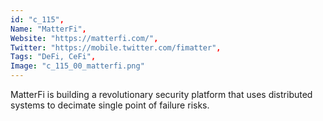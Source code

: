 ```yaml
--- 
id: "c_115", 
Name: "MatterFi", 
Website: "https://matterfi.com/", 
Twitter: "https://mobile.twitter.com/fimatter", 
Tags: "DeFi, CeFi", 
Image: "c_115_00_matterfi.png" 
--- 
```

<!--lang:en--> 
MatterFi is building a revolutionary security platform that uses distributed systems to decimate single point of failure risks.
<!--lang:es--] 
MatterFi is building a revolutionary security platform that uses distributed systems to decimate single point of failure risks.
<!--lang:de--] 
MatterFi is building a revolutionary security platform that uses distributed systems to decimate single point of failure risks.
<!--lang:fr--] 
MatterFi is building a revolutionary security platform that uses distributed systems to decimate single point of failure risks.
<!--lang:pl--] 
MatterFi is building a revolutionary security platform that uses distributed systems to decimate single point of failure risks.
<!--lang:pt--] 
MatterFi is building a revolutionary security platform that uses distributed systems to decimate single point of failure risks.
[!--lang:*--> 
